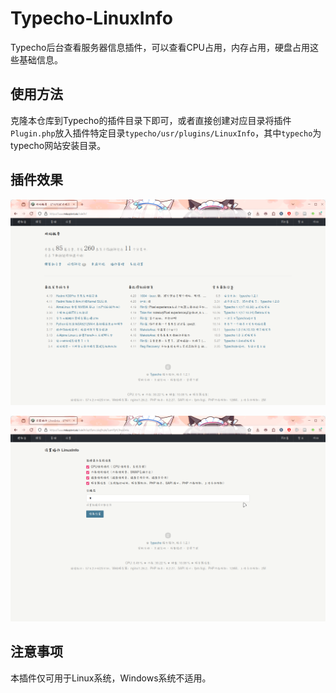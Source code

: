 # Typecho-LinuxInfo
 Typecho后台查看服务器信息插件，可以查看CPU占用，内存占用，硬盘占用这些基础信息。
## 使用方法
克隆本仓库到Typecho的插件目录下即可，或者直接创建对应目录将插件`Plugin.php`放入插件特定目录`typecho/usr/plugins/LinuxInfo`，其中`typecho`为typecho网站安装目录。
## 插件效果
<p align="center">
    <img style="width: 750px;" src="./.sample_img/01.png" />
</p>
<p align="center">
    <img style="width: 750px;" src="./.sample_img/02.png" />
</p>

## 注意事项
本插件仅可用于Linux系统，Windows系统不适用。
